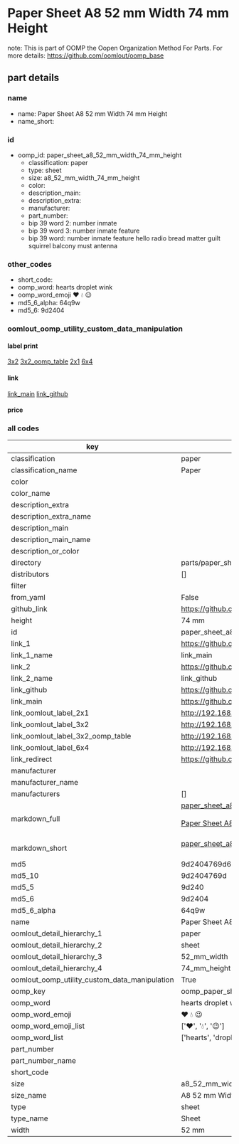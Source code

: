# Paper Sheet A8 52 mm Width 74 mm Height  

note: This is part of OOMP the Oopen Organization Method For Parts. For more details: https://github.com/oomlout/oomp_base

##  part details
  







### name
* name: Paper Sheet A8 52 mm Width 74 mm Height
* name_short: 
### id
* oomp_id: paper_sheet_a8_52_mm_width_74_mm_height
  * classification: paper
  * type: sheet
  * size: a8_52_mm_width_74_mm_height
  * color: 
  * description_main: 
  * description_extra: 
  * manufacturer: 
  * part_number: 
  * bip 39 word 2: number inmate
  * bip 39 word 3: number inmate feature
  * bip 39 word: number inmate feature hello radio bread matter guilt squirrel balcony must antenna

### other_codes
* short_code: 
* oomp_word: hearts droplet wink
* oomp_word_emoji :hearts: :droplet: :wink:
* md5_6_alpha: 64q9w
* md5_6: 9d2404






### oomlout_oomp_utility_custom_data_manipulation
#### label print
[3x2](http://192.168.1.245:1112/?label=oomp%2064q9w)
[3x2_oomp_table](http://192.168.1.108:1112/?label=oomp%2064q9w)
[2x1](http://192.168.1.242:1112/?label=oomp%2064q9w)
[6x4](http://192.168.1.55:1112/?label=oomp%2064q9w)    

#### link

[link_main](https://github.com/oomlout/oomlout_oomp_version_1_messy/tree/main/parts/paper_sheet_a8_52_mm_width_74_mm_height) [link_github](https://github.com/oomlout/oomlout_oomp_version_1_messy/tree/main/parts/paper_sheet_a8_52_mm_width_74_mm_height)                             

#### price







### all codes 
| key | value |  
| --- | --- |  
| classification | paper |  
| classification_name | Paper |  
| color |  |  
| color_name |  |  
| description_extra |  |  
| description_extra_name |  |  
| description_main |  |  
| description_main_name |  |  
| description_or_color |   |  
| directory | parts/paper_sheet_a8_52_mm_width_74_mm_height |  
| distributors | [] |  
| filter |  |  
| from_yaml | False |  
| github_link | https://github.com/oomlout/oomlout_oomp_part_src/tree/main/parts/paper_sheet_a8_52_mm_width_74_mm_height |  
| height | 74 mm |  
| id | paper_sheet_a8_52_mm_width_74_mm_height |  
| link_1 | https://github.com/oomlout/oomlout_oomp_version_1_messy/tree/main/parts/paper_sheet_a8_52_mm_width_74_mm_height |  
| link_1_name | link_main |  
| link_2 | https://github.com/oomlout/oomlout_oomp_version_1_messy/tree/main/parts/paper_sheet_a8_52_mm_width_74_mm_height |  
| link_2_name | link_github |  
| link_github | https://github.com/oomlout/oomlout_oomp_version_1_messy/tree/main/parts/paper_sheet_a8_52_mm_width_74_mm_height |  
| link_main | https://github.com/oomlout/oomlout_oomp_version_1_messy/tree/main/parts/paper_sheet_a8_52_mm_width_74_mm_height |  
| link_oomlout_label_2x1 | http://192.168.1.242:1112/?label=oomp%2064q9w |  
| link_oomlout_label_3x2 | http://192.168.1.245:1112/?label=oomp%2064q9w |  
| link_oomlout_label_3x2_oomp_table | http://192.168.1.108:1112/?label=oomp%2064q9w |  
| link_oomlout_label_6x4 | http://192.168.1.55:1112/?label=oomp%2064q9w |  
| link_redirect | https://github.com/oomlout/oomlout_oomp_version_1_messy/tree/main/parts/paper_sheet_a8_52_mm_width_74_mm_height |  
| manufacturer |  |  
| manufacturer_name |  |  
| manufacturers | [] |  
| markdown_full | [paper_sheet_a8_52_mm_width_74_mm_height](none)<br>[](none)<br>[Paper Sheet A8 52 Mm Width 74 Mm Height](none)<br><br> |  
| markdown_short | [paper_sheet_a8_52_mm_width_74_mm_height](none)<br><br> |  
| md5 | 9d2404769d67b1286dd866aca85d14bb |  
| md5_10 | 9d2404769d |  
| md5_5 | 9d240 |  
| md5_6 | 9d2404 |  
| md5_6_alpha | 64q9w |  
| name | Paper Sheet A8 52 mm Width 74 mm Height |  
| oomlout_detail_hierarchy_1 | paper |  
| oomlout_detail_hierarchy_2 | sheet |  
| oomlout_detail_hierarchy_3 | 52_mm_width |  
| oomlout_detail_hierarchy_4 | 74_mm_height |  
| oomlout_oomp_utility_custom_data_manipulation | True |  
| oomp_key | oomp_paper_sheet_a8_52_mm_width_74_mm_height |  
| oomp_word | hearts droplet wink |  
| oomp_word_emoji | :hearts: :droplet: :wink: |  
| oomp_word_emoji_list | [':hearts:', ':droplet:', ':wink:'] |  
| oomp_word_list | ['hearts', 'droplet', 'wink'] |  
| part_number |  |  
| part_number_name |  |  
| short_code |  |  
| size | a8_52_mm_width_74_mm_height |  
| size_name | A8 52 mm Width 74 mm Height |  
| type | sheet |  
| type_name | Sheet |  
| width | 52 mm |  

